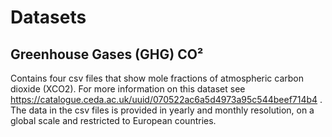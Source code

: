 # Datasets

## Greenhouse Gases (GHG) CO²

Contains four csv files that show mole fractions 
of atmospheric carbon dioxide (XCO2).
For more information on this dataset see 
https://catalogue.ceda.ac.uk/uuid/070522ac6a5d4973a95c544beef714b4 .
The data in the csv files is provided in yearly and monthly resolution,
on a global scale and restricted to European countries. 
   